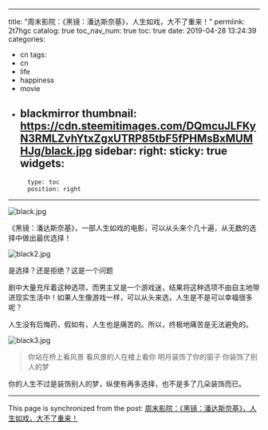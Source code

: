 
---
title: "周末影院：《黑镜：潘达斯奈基》，人生如戏，大不了重来！"
permlink: 2t7hgc
catalog: true
toc_nav_num: true
toc: true
date: 2019-04-28 13:24:39
categories:
- cn
tags:
- cn
- life
- happiness
- movie
- blackmirror
thumbnail: https://cdn.steemitimages.com/DQmcuJLFKyN3RMLZvhYtxZgxUTRP85tbF5fPHMsBxMUMHJg/black.jpg
sidebar:
    right:
        sticky: true
widgets:
    -
        type: toc
        position: right
---


![black.jpg](https://cdn.steemitimages.com/DQmcuJLFKyN3RMLZvhYtxZgxUTRP85tbF5fPHMsBxMUMHJg/black.jpg)

《黑镜：潘达斯奈基》，一部人生如戏的电影，可以从头来个几十遍，从无数的选择中做出最优选择！

![black2.jpg](https://cdn.steemitimages.com/DQmPKCvTmvX4zAYRdnp9yFx5UKicVg5LTadG1RMDR7ktMvt/black2.jpg)

是选择？还是拒绝？这是一个问题

剧中大量充斥着这种选项，而男主又是一个游戏迷，结果将这种选项不由自主地带进现实生活中！如果人生像游戏一样，可以从头来选，人生是不是可以幸福很多呢？

人生没有后悔药，假如有，人生也是痛苦的。所以，终极地痛苦是无法避免的。


![black3.jpg](https://cdn.steemitimages.com/DQmUUjqM33sHZR9MP1942XF42v4FhyDvs7P61btHnoVanHs/black3.jpg)

>你站在桥上看风景
>看风景的人在楼上看你
>明月装饰了你的窗子
>你装饰了别人的梦

你的人生不过是装饰别人的梦，纵使有再多选择，也不是多了几朵装饰而已。

- - -

This page is synchronized from the post: [周末影院：《黑镜：潘达斯奈基》，人生如戏，大不了重来！](https://steemit.com/@lemooljiang/2t7hgc)
